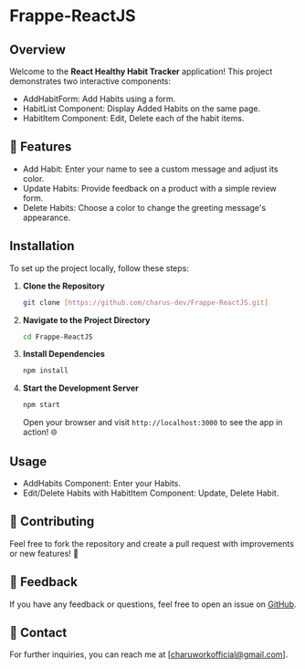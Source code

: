 # Frappe-ReactJS

## Overview

Welcome to the **React Healthy Habit Tracker** application! This project demonstrates two interactive components:

- AddHabitForm: Add Habits using a form.
- HabitList Component: Display Added Habits on the same page. 
- HabitItem Component: Edit, Delete each of the habit items.

## 🚀 Features

- Add Habit: Enter your name to see a custom message and adjust its color. 
- Update Habits: Provide feedback on a product with a simple review form. 
- Delete Habits: Choose a color to change the greeting message's appearance. 

## Installation

To set up the project locally, follow these steps:

1. **Clone the Repository**

   ```bash
   git clone [https://github.com/charus-dev/Frappe-ReactJS.git]
   ```

2. **Navigate to the Project Directory**

   ```bash
   cd Frappe-ReactJS
   ```

3. **Install Dependencies**

   ```bash
   npm install
   ```

4. **Start the Development Server**

   ```bash
   npm start
   ```

   Open your browser and visit `http://localhost:3000` to see the app in action! 🌐

## Usage

- AddHabits Component: Enter your Habits. 
- Edit/Delete Habits with HabitItem Component: Update, Delete Habit. 

## 🤝 Contributing

Feel free to fork the repository and create a pull request with improvements or new features! 🚀

## 💬 Feedback
If you have any feedback or questions, feel free to open an issue on [GitHub](https://github.com/charus-dev/Frontend-Workshop-React/issues).


## 📧 Contact
For further inquiries, you can reach me at [charuworkofficial@gmail.com].

